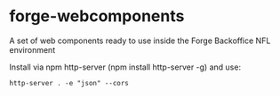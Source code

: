 # forge-webcomponents
A set of web components ready to use inside the Forge Backoffice NFL environment

Install via npm http-server (npm install http-server -g) and use:

    http-server . -e "json" --cors


